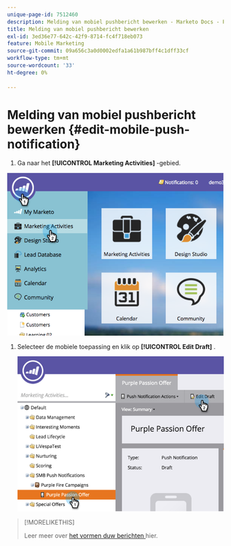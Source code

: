```yaml
---
unique-page-id: 7512460
description: Melding van mobiel pushbericht bewerken - Marketo Docs - Productdocumentatie
title: Melding van mobiel pushbericht bewerken
exl-id: 3ed36e77-642c-42f9-8714-fc4f718eb073
feature: Mobile Marketing
source-git-commit: 09a656c3a0d0002edfa1a61b987bff4c1dff33cf
workflow-type: tm+mt
source-wordcount: '33'
ht-degree: 0%

---
```


# Melding van mobiel pushbericht bewerken {#edit-mobile-push-notification}

1. Ga naar het **[!UICONTROL Marketing Activities]** -gebied.

![](assets/image2015-4-22-18-3a44-3a42.png)

1. Selecteer de mobiele toepassing en klik op **[!UICONTROL Edit Draft]** .

   ![](assets/image2015-4-22-18-3a45-3a13.png)

>[!MORELIKETHIS]
>
>Leer meer over [ het vormen duw berichten ](/help/marketo/product-docs/mobile-marketing/push-notifications/configure-mobile-push-notification.md) hier.
